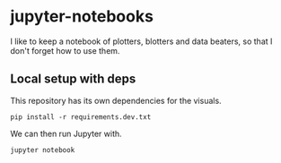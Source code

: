 # jupyter-notebooks

I like to keep a notebook of plotters, blotters and data beaters, so that I don't forget how to use them.


## Local setup with deps

This repository has its own dependencies for the visuals.

```
pip install -r requirements.dev.txt
```

We can then run Jupyter with.

```
jupyter notebook
```
